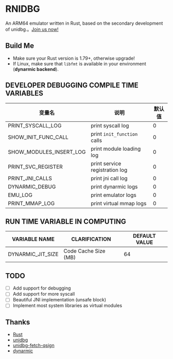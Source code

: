 # RNIDBG

An ARM64 emulator written in Rust, based on the secondary development of unidbg.。[Join us now!](https://discord.gg/MKR2wz863h)

## Build Me

- Make sure your Rust version is 1.79+, otherwise upgrade!
- If Linux, make sure that `libfmt` is available in your environment (**dynarmic backend**).

## DEVELOPER DEBUGGING COMPILE TIME VARIABLES

| 变量名                     | 说明                             | 默认值 |
|-------------------------|--------------------------------|-----|
| PRINT_SYSCALL_LOG       | print syscall log              | 0   |
| SHOW_INIT_FUNC_CALL     | print `init_function` calls    | 0   |
| SHOW_MODULES_INSERT_LOG | print module loading log       | 0   |
| PRINT_SVC_REGISTER      | print service registration log | 0   |
| PRINT_JNI_CALLS         | print jni call log             | 0   |
| DYNARMIC_DEBUG          | print dynarmic logs            | 0   |
| EMU_LOG                 | print emulator logs            | 0   |
| PRINT_MMAP_LOG          | print virtual mmap logs        | 0   |

## RUN TIME VARIABLE IN COMPUTING

| VARIABLE NAME     | CLARIFICATION        | DEFAULT VALUE |
|-------------------|----------------------|---------------|
| DYNARMIC_JIT_SIZE | Code Cache Size (MB) | 64            |

## TODO

- [ ] Add support for debugging
- [ ] Add support for more syscall
- [ ] Beautiful JNI implementation (unsafe block)
- [ ] Implement most system libraries as virtual modules

## Thanks

- [Rust](https://www.rust-lang.org/)
- [unidbg](https://github.com/zhkl0228/unidbg)
- [unidbg-fetch-qsign](https://github.com/fuqiuluo/unidbg-fetch-qsign)
- [dynarmic](https://github.com/lioncash/dynarmic)